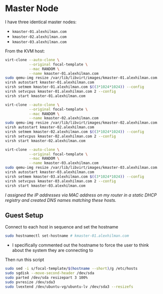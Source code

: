 # Master Node

I have three identical master nodes:
* `kmaster-01.alexhilman.com`
* `kmaster-02.alexhilman.com`
* `kmaster-03.alexhilman.com`

From the KVM host:

```bash
virt-clone --auto-clone \
           --original focal-template \
           --mac RANDOM \
           --name kmaster-01.alexhilman.com
sudo qemu-img resize /var/lib/libvirt/images/kmaster-01.alexhilman.com.qcow2 32G
virsh autostart kmaster-01.alexhilman.com
virsh setmem kmaster-01.alexhilman.com $((3*1024*1024)) --config
virsh setvcpus kmaster-01.alexhilman.com 2 --config
virsh start kmaster-01.alexhilman.com

virt-clone --auto-clone \
           --original focal-template \
           --mac RANDOM \
           --name kmaster-02.alexhilman.com
sudo qemu-img resize /var/lib/libvirt/images/kmaster-02.alexhilman.com.qcow2 32G
virsh autostart kmaster-02.alexhilman.com
virsh setmem kmaster-02.alexhilman.com $((3*1024*1024)) --config
virsh setvcpus kmaster-02.alexhilman.com 2 --config
virsh start kmaster-02.alexhilman.com

virt-clone --auto-clone \
           --original focal-template \
           --mac RANDOM \
           --name kmaster-03.alexhilman.com
sudo qemu-img resize /var/lib/libvirt/images/kmaster-03.alexhilman.com.qcow2 32G
virsh autostart kmaster-03.alexhilman.com
virsh setmem kmaster-03.alexhilman.com $((3*1024*1024)) --config
virsh setvcpus kmaster-03.alexhilman.com 2 --config
virsh start kmaster-03.alexhilman.com
```

_I assigned the IP addresses via MAC address on my router in a static DHCP registry and created DNS names matching these hosts._

## Guest Setup

Connect to each host in sequence and set the hostname
```bash
sudo hostnamectl set-hostname # kmaster-01.alexhilman.com
```
* I specifically commented out the hostname to force the user to think about the system they are connecting to

Then run this script

```bash
sudo sed -i s/focal-template/$(hostname --short)/g /etc/hosts
sudo sgdisk --move-second-header /dev/sda
sudo parted /dev/sda resizepart 3 100%
sudo pvresize /dev/sda3 
sudo lvextend /dev/ubuntu-vg/ubuntu-lv /dev/sda3 --resizefs
```